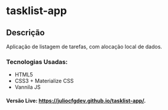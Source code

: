 # tasklist-app
## Descrição 
Aplicação de listagem de tarefas, com alocação local de dados.
### Tecnologias Usadas:
* HTML5
* CSS3 + Materialize CSS
* Vannila JS 
#### Versão Live:  https://juliocfgdev.github.io/tasklist-app/.
